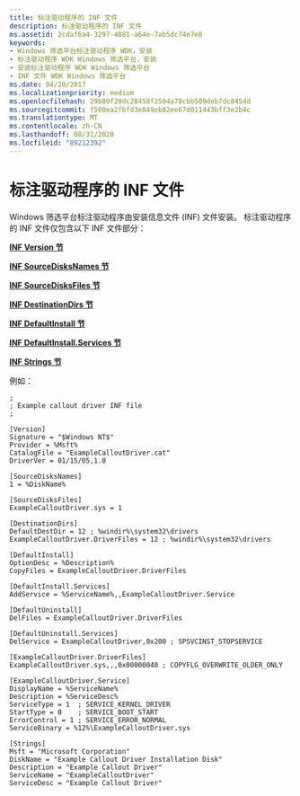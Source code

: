 ```yaml
---
title: 标注驱动程序的 INF 文件
description: 标注驱动程序的 INF 文件
ms.assetid: 2cdaf6a4-3297-4081-a64e-7ab5dc74e7e8
keywords:
- Windows 筛选平台标注驱动程序 WDK，安装
- 标注驱动程序 WDK Windows 筛选平台，安装
- 安装标注驱动程序 WDK Windows 筛选平台
- INF 文件 WDK Windows 筛选平台
ms.date: 04/20/2017
ms.localizationpriority: medium
ms.openlocfilehash: 29b89f20dc28458f2594a78cbb509deb7dc8454d
ms.sourcegitcommit: f500ea2fbfd3e849eb82ee67d011443bff3e2b4c
ms.translationtype: MT
ms.contentlocale: zh-CN
ms.lasthandoff: 08/31/2020
ms.locfileid: "89212392"
---
```

# <a name="inf-files-for-callout-drivers"></a>标注驱动程序的 INF 文件

Windows 筛选平台标注驱动程序由安装信息文件 (INF) 文件安装。 标注驱动程序的 INF 文件仅包含以下 INF 文件部分：

[**INF Version 节**](../install/inf-version-section.md)

[**INF SourceDisksNames 节**](../install/inf-sourcedisksnames-section.md)

[**INF SourceDisksFiles 节**](../install/inf-sourcedisksfiles-section.md)

[**INF DestinationDirs 节**](../install/inf-destinationdirs-section.md)

[**INF DefaultInstall 节**](../install/inf-defaultinstall-section.md)

[**INF DefaultInstall.Services 节**](../install/inf-defaultinstall-services-section.md)

[**INF Strings 节**](../install/inf-strings-section.md)

例如：

```INF
;
; Example callout driver INF file
;

[Version]
Signature = "$Windows NT$"
Provider = %Msft%
CatalogFile = "ExampleCalloutDriver.cat"
DriverVer = 01/15/05,1.0

[SourceDisksNames]
1 = %DiskName%

[SourceDisksFiles]
ExampleCalloutDriver.sys = 1

[DestinationDirs]
DefaultDestDir = 12 ; %windir%\system32\drivers
ExampleCalloutDriver.DriverFiles = 12 ; %windir%\system32\drivers

[DefaultInstall]
OptionDesc = %Description%
CopyFiles = ExampleCalloutDriver.DriverFiles

[DefaultInstall.Services]
AddService = %ServiceName%,,ExampleCalloutDriver.Service

[DefaultUninstall]
DelFiles = ExampleCalloutDriver.DriverFiles

[DefaultUninstall.Services]
DelService = ExampleCalloutDriver,0x200 ; SPSVCINST_STOPSERVICE

[ExampleCalloutDriver.DriverFiles]
ExampleCalloutDriver.sys,,,0x00000040 ; COPYFLG_OVERWRITE_OLDER_ONLY

[ExampleCalloutDriver.Service]
DisplayName = %ServiceName%
Description = %ServiceDesc%
ServiceType = 1  ; SERVICE_KERNEL_DRIVER
StartType = 0    ; SERVICE_BOOT_START
ErrorControl = 1 ; SERVICE_ERROR_NORMAL
ServiceBinary = %12%\ExampleCalloutDriver.sys

[Strings]
Msft = "Microsoft Corporation"
DiskName = "Example Callout Driver Installation Disk"
Description = "Example Callout Driver"
ServiceName = "ExampleCalloutDriver"
ServiceDesc = "Example Callout Driver"
```